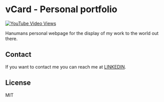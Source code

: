 # vCard - Personal portfolio
[![YouTube Video Views](https://img.shields.io/youtube/views/SoxmIlgf2zM?style=social)](https://www.youtube.com/@navneetsingh5529/playlists)

Hanumans personal webpage for the display of my work to the world out there.


## Contact

If you want to contact me you can reach me at [LINKEDIN](https://www.linkedin.com/in/navneetsingh1995/).

## License

MIT
